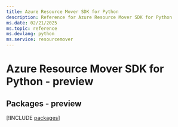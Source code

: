 ```yaml
---
title: Azure Resource Mover SDK for Python
description: Reference for Azure Resource Mover SDK for Python
ms.date: 02/21/2025
ms.topic: reference
ms.devlang: python
ms.service: resourcemover
---
```

# Azure Resource Mover SDK for Python - preview
## Packages - preview
[!INCLUDE [packages](resource-mover-index.md)]